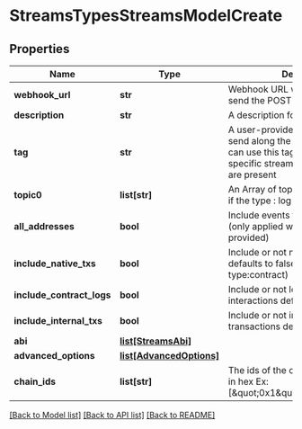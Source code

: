 # StreamsTypesStreamsModelCreate

## Properties
Name | Type | Description | Notes
------------ | ------------- | ------------- | -------------
**webhook_url** | **str** | Webhook URL where moralis will send the POST request. | 
**description** | **str** | A description for this stream | 
**tag** | **str** | A user-provided tag that will be send along the webhook, the user can use this tag to identify the specific stream if multiple streams are present | 
**topic0** | **list[str]** | An Array of topic0&#x27;s in hex, required if the type : log | [optional] 
**all_addresses** | **bool** | Include events for all addresses (only applied when abi and topic0 is provided) | [optional] 
**include_native_txs** | **bool** | Include or not native transactions defaults to false (only applied when type:contract) | [optional] 
**include_contract_logs** | **bool** | Include or not logs of contract interactions defaults to false | [optional] 
**include_internal_txs** | **bool** | Include or not include internal transactions defaults to false | [optional] 
**abi** | [**list[StreamsAbi]**](StreamsAbi.md) |  | [optional] 
**advanced_options** | [**list[AdvancedOptions]**](AdvancedOptions.md) |  | [optional] 
**chain_ids** | **list[str]** | The ids of the chains for this stream in hex Ex: [\&quot;0x1\&quot;,\&quot;0x38\&quot;] | 

[[Back to Model list]](../README.md#documentation-for-models) [[Back to API list]](../README.md#documentation-for-api-endpoints) [[Back to README]](../README.md)

